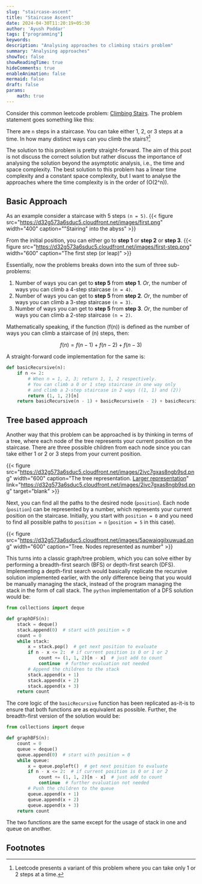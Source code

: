 ```yaml
---
slug: "staircase-ascent"
title: "Staircase Ascent"
date: 2024-04-30T11:20:19+05:30
author: 'Ayush Poddar'
tags: ["programming"]
keywords:
description: "Analysing approaches to climbing stairs problem"
summary: "Analysing approaches"
showToc: false
showReadingTime: true
hideComments: true
enableAnimation: false
mermaid: false
draft: false
params:
    math: true
---
```


Consider this common leetcode problem: [Climbing Stairs](https://leetcode.com/problems/climbing-stairs/description/). The problem statement goes something like this:

There are `n` steps in a staircase. You can take either 1, 2, or 3 steps at a time. In how many distinct ways can you climb the stairs?[^1]

The solution to this problem is pretty straight-forward. The aim of this post is not discuss the correct solution but rather discuss the importance of analysing the solution beyond the asymptotic analysis, i.e., the time and space complexity. The best solution to this problem has a linear time complexity and a constant space complexity, but I want to analyse the approaches where the time complexity is in the order of \(O(2^n)\).

## Basic Approach

As an example consider a staircase with 5 steps `(n = 5)`.
{{< figure src="https://d32g573a6sduc5.cloudfront.net/images/first.png" width="400" caption="\"Stairing\" into the abyss" >}}

From the initial position, you can either go to **step 1** or **step 2** or **step 3**.
{{< figure src="https://d32g573a6sduc5.cloudfront.net/images/first-step.png" width="600" caption="The first step (or leap)" >}}

Essentially, now the problems breaks down into the sum of three sub-problems:
1. Number of ways you can get to **step 5** from **step 1**. _Or_, the number of ways you can climb a 4-step staircase `(n = 4)`.
2. Number of ways you can get to **step 5** from **step 2**. _Or_, the number of ways you can climb a 3-step staircase `(n = 3)`.
3. Number of ways you can get to **step 5** from **step 3**. _Or_, the number of ways you can climb a 2-step staircase `(n = 2)`.

Mathematically speaking, if the function \(f(n)\) is defined as the number of ways you can climb a staircase of \(n\) steps, then:

$$
f(n) = f(n-1) + f(n-2) + f(n-3)
$$

A straight-forward code implementation for the same is:

```python
def basicRecursive(n):
    if n <= 2:
        # When n = 1, 2, 3; return 1, 1, 2 respectively.
        # You can climb a 0 or 1 step staircase in one way only
        # and climb a 2-step staircase in 2 ways ((1, 1) and (2))
        return (1, 1, 2)[n]
    return basicRecursive(n - 1) + basicRecursive(n - 2) + basicRecursive(n - 3)
```

## Tree based approach
Another way that this problem can be approached is by thinking in terms of a tree, where each node of the tree represents your current position on the staircase. There are three possible children from each node since you can take either 1 or 2 or 3 steps from your current position.

{{< figure src="https://d32g573a6sduc5.cloudfront.net/images/2ivc7gxas8ngb9sd.png" width="600" caption="The tree representation. [Larger representation](https://excalidraw.com/#json=jkRYUK73s3UPTmnamOfjb,k_e4S0R7AvcrpBe5ItlZjQ)" link="https://d32g573a6sduc5.cloudfront.net/images/2ivc7gxas8ngb9sd.png" target="blank" >}}

Next, you can find all the paths to the desired node (`position`). Each node (`position`) can be represented by a number, which represents your current position on the staircase. Initially, you start with `position = 0` and you need to find all possible paths to `position = n` (`position = 5` in this case).

{{< figure src="https://d32g573a6sduc5.cloudfront.net/images/5aowaiqgilxuwuad.png" width="600" caption="Tree. Nodes represented as number" >}}

This turns into a classic graph/tree problem, which you can solve either by performing a breadth-first search (BFS) or depth-first search (DFS). Implementing a depth-first search would basically replicate the recursive solution implemented earlier, with the only difference being that you would be manually managing the stack, instead of the program managing the stack in the form of call stack. The `python` implementation of a DFS solution would be:

```python
from collections import deque

def graphDFS(n):
    stack = deque()
    stack.append(0)  # start with position = 0
    count = 0
    while stack:
        x = stack.pop()  # get next position to evaluate
        if n - x <= 2:  # if current position is 0 or 1 or 2
            count += (1, 1, 2)[n - x]  # just add to count
            continue  # further evaluation not needed
        # Append the children to the stack
        stack.append(x + 1)
        stack.append(x + 2)
        stack.append(x + 3)
    return count
```

The core logic of the `basicRecursive` function has been replicated as-it-is to ensure that both functions are as equivalent as possible. Further, the breadth-first version of the solution would be:

```python
from collections import deque

def graphBFS(n):
    count = 0
    queue = deque()
    queue.append(0)  # start with position = 0
    while queue:
        x = queue.popleft()  # get next position to evaluate
        if n - x <= 2:  # if current position is 0 or 1 or 2
            count += (1, 1, 2)[n - x]  # just add to count
            continue  # further evaluation not needed
        # Push the children to the queue
        queue.append(x + 1)
        queue.append(x + 2)
        queue.append(x + 3)
    return count
```

The two functions are the same except for the usage of stack in one and queue on another.

## Footnotes
[^1]: Leetcode presents a variant of this problem where you can take only 1 or 2 steps at a time.
